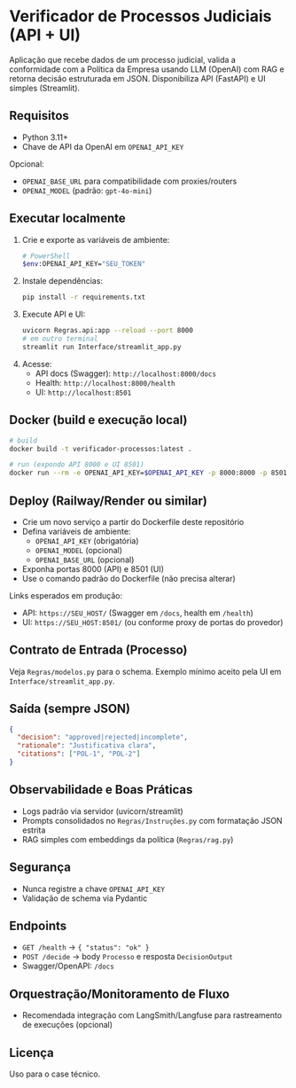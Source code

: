 # Verificador de Processos Judiciais (API + UI)

Aplicação que recebe dados de um processo judicial, valida a conformidade com a Política da Empresa usando LLM (OpenAI) com RAG e retorna decisão estruturada em JSON. Disponibiliza API (FastAPI) e UI simples (Streamlit).

## Requisitos
- Python 3.11+
- Chave de API da OpenAI em `OPENAI_API_KEY`

Opcional:
- `OPENAI_BASE_URL` para compatibilidade com proxies/routers
- `OPENAI_MODEL` (padrão: `gpt-4o-mini`)

## Executar localmente
1. Crie e exporte as variáveis de ambiente:
   ```bash
   # PowerShell
   $env:OPENAI_API_KEY="SEU_TOKEN"
   ```
2. Instale dependências:
   ```bash
   pip install -r requirements.txt
   ```
3. Execute API e UI:
   ```bash
   uvicorn Regras.api:app --reload --port 8000
   # em outro terminal
   streamlit run Interface/streamlit_app.py
   ```
4. Acesse:
   - API docs (Swagger): `http://localhost:8000/docs`
   - Health: `http://localhost:8000/health`
   - UI: `http://localhost:8501`

## Docker (build e execução local)
```bash
# build
docker build -t verificador-processos:latest .

# run (expondo API 8000 e UI 8501)
docker run --rm -e OPENAI_API_KEY=$OPENAI_API_KEY -p 8000:8000 -p 8501:8501 verificador-processos:latest
```

## Deploy (Railway/Render ou similar)
- Crie um novo serviço a partir do Dockerfile deste repositório
- Defina variáveis de ambiente:
  - `OPENAI_API_KEY` (obrigatória)
  - `OPENAI_MODEL` (opcional)
  - `OPENAI_BASE_URL` (opcional)
- Exponha portas 8000 (API) e 8501 (UI)
- Use o comando padrão do Dockerfile (não precisa alterar)

Links esperados em produção:
- API: `https://SEU_HOST/` (Swagger em `/docs`, health em `/health`)
- UI: `https://SEU_HOST:8501/` (ou conforme proxy de portas do provedor)

## Contrato de Entrada (Processo)
Veja `Regras/modelos.py` para o schema. Exemplo mínimo aceito pela UI em `Interface/streamlit_app.py`.

## Saída (sempre JSON)
```json
{
  "decision": "approved|rejected|incomplete",
  "rationale": "Justificativa clara",
  "citations": ["POL-1", "POL-2"]
}
```

## Observabilidade e Boas Práticas
- Logs padrão via servidor (uvicorn/streamlit)
- Prompts consolidados no `Regras/Instruções.py` com formatação JSON estrita
- RAG simples com embeddings da política (`Regras/rag.py`)

## Segurança
- Nunca registre a chave `OPENAI_API_KEY`
- Validação de schema via Pydantic

## Endpoints
- `GET /health` → `{ "status": "ok" }`
- `POST /decide` → body `Processo` e resposta `DecisionOutput`
- Swagger/OpenAPI: `/docs`

## Orquestração/Monitoramento de Fluxo
- Recomendada integração com LangSmith/Langfuse para rastreamento de execuções (opcional)

## Licença
Uso para o case técnico.
